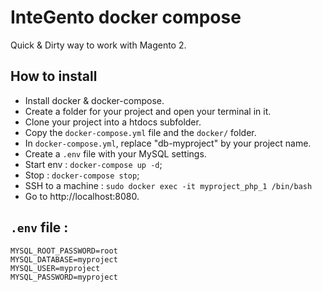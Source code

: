 # InteGento docker compose

Quick & Dirty way to work with Magento 2.

## How to install

- Install docker & docker-compose.
- Create a folder for your project and open your terminal in it.
- Clone your project into a htdocs subfolder.
- Copy the `docker-compose.yml` file and the `docker/` folder.
- In `docker-compose.yml`, replace "db-myproject" by your project name.
- Create a `.env` file with your MySQL settings.
- Start env : `docker-compose up -d`;
- Stop : `docker-compose stop`;
- SSH to a machine : `sudo docker exec -it myproject_php_1 /bin/bash`
- Go to http://localhost:8080.

## `.env` file :

```
MYSQL_ROOT_PASSWORD=root
MYSQL_DATABASE=myproject
MYSQL_USER=myproject
MYSQL_PASSWORD=myproject
```
